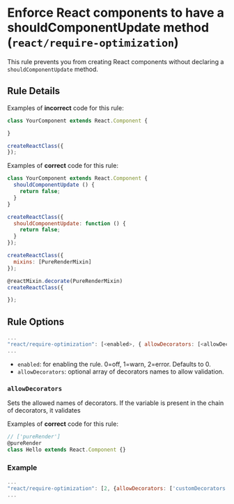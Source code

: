 # Enforce React components to have a shouldComponentUpdate method (`react/require-optimization`)

<!-- end auto-generated rule header -->

This rule prevents you from creating React components without declaring a `shouldComponentUpdate` method.

## Rule Details

Examples of **incorrect** code for this rule:

```js
class YourComponent extends React.Component {

}
```

```js
createReactClass({
});
```

Examples of **correct** code for this rule:

```js
class YourComponent extends React.Component {
  shouldComponentUpdate () {
    return false;
  }
}
```

```js
createReactClass({
  shouldComponentUpdate: function () {
    return false;
  }
});
```

```js
createReactClass({
  mixins: [PureRenderMixin]
});
```

```js
@reactMixin.decorate(PureRenderMixin)
createReactClass({

});
```

## Rule Options

```js
...
"react/require-optimization": [<enabled>, { allowDecorators: [<allowDecorator>] }]
...
```

- `enabled`: for enabling the rule. 0=off, 1=warn, 2=error. Defaults to 0.
- `allowDecorators`: optional array of decorators names to allow validation.

### `allowDecorators`

Sets the allowed names of decorators. If the variable is present in the chain of decorators, it validates

Examples of **correct** code for this rule:

```js
// ['pureRender']
@pureRender
class Hello extends React.Component {}
```

### Example

```js
...
"react/require-optimization": [2, {allowDecorators: ['customDecorators']}]
...
```
